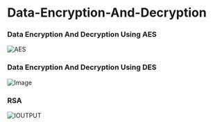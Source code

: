 # Data-Encryption-And-Decryption
### Data Encryption And Decryption Using AES
![AES](https://github.com/user-attachments/assets/f2ef2aba-dbf8-4b55-a76b-22b25eb048c2)
### Data Encryption And Decryption Using DES
![Image](https://github.com/user-attachments/assets/933e2a0b-1cb0-4e02-89be-4c89aedf7654)
### RSA
![IOUTPUT](https://github.com/user-attachments/assets/05504da7-082b-4d4d-bf7f-403439437128)

